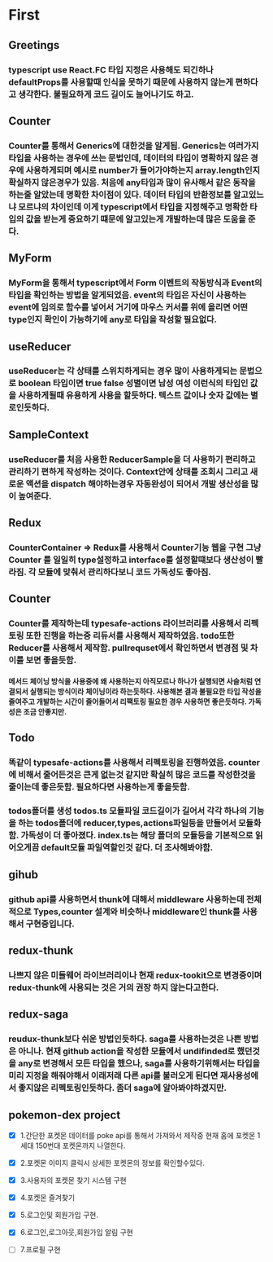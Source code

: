 # First

## Greetings

### typescript use React.FC 타입 지정은 사용해도 되긴하나 defaultProps를 사용할때 인식을 못하기 때문에 사용하지 않는게 편하다고 생각한다. 불필요하게 코드 길이도 늘어나기도 하고.

## Counter

### Counter를 통해서 Generics에 대한것을 알게됨. Generics는 여러가지 타입을 사용하는 경우에 쓰는 문법인데, 데이터의 타입이 명확하지 않은 경우에 사용하게되며 예시로 number가 들어가야하는지 array.length인지 확실하지 않은경우가 있음. 처음에 any타입과 많이 유사해서 같은 동작을 하는줄 알았는데 명확한 차이점이 있다. 데이터 타입의 반환정보를 알고있느냐 모르냐의 차이인데 이게 typescript에서 타입을 지정해주고 명확한 타입의 값을 받는게 중요하기 떄문에 알고있는게 개발하는데 많은 도움을 준다.

## MyForm

### MyForm을 통해서 typescript에서 Form 이벤트의 작동방식과 Event의 타입을 확인하는 방법을 알게되었음. event의 타입은 자신이 사용하는 event에 임의로 함수를 넣어서 거기에 마우스 커서를 위에 올리면 어떤 type인지 확인이 가능하기에 any로 타입을 작성할 필요없다.

## useReducer

### useReducer는 각 상태를 스위치하게되는 경우 많이 사용하게되는 문법으로 boolean 타입이면 true false 성별이면 남성 여성 이런식의 타입인 값을 사용하게될때 유용하게 사용을 할듯하다. 텍스트 값이나 숫자 값에는 별로인듯하다.

## SampleContext

### useReducer를 처음 사용한 ReducerSample을 더 사용하기 편리하고 관리하기 편하게 작성하는 것이다. Context안에 상태를 조회시 그리고 새로운 액션을 dispatch 해야하는경우 자동완성이 되어서 개발 생산성을 많이 높여준다.

## Redux

### CounterContainer => Redux를 사용해서 Counter기능 웹을 구현 그냥 Counter 를 일일히 type설정하고 interface를 설정할떄보다 생산성이 빨라짐. 각 모듈에 맞춰서 관리하다보니 코드 가독성도 좋아짐.

## Counter

### Counter를 제작하는데 typesafe-actions 라이브러리를 사용해서 리펙토링 또한 진행을 하는중 리듀서를 사용해서 제작하였음. todo또한 Reducer를 사용해서 제작함. pullrequset에서 확인하면서 변경점 및 차이를 보면 좋을듯함.

#### 메서드 체이닝 방식을 사용중에 왜 사용하는지 아직모르나 하나가 실행되면 사슬처럼 연결되서 실행되는 방식이라 체이닝이라 하는듯하다. 사용해본 결과 불필요한 타입 작성을 줄여주고 개발하는 시간이 줄어들어서 리팩토링 필요한 경우 사용하면 좋은듯하다. 가독성은 조금 안좋지만.

## Todo

### 똑같이 typesafe-actions를 사용해서 리펙토링을 진행하였음. counter에 비해서 줄어든것은 큰게 없는것 같지만 확실히 많은 코드를 작성한것을 줄이는데 좋은듯함. 필요하다면 사용하는게 좋을듯함.

### todos폴더를 생성 todos.ts 모듈파일 코드길이가 길어서 각각 하나의 기능을 하는 todos폴더에 reducer,types,actions파일등을 만들어서 모듈화함. 가독성이 더 좋아졌다. index.ts는 해당 폴더의 모듈등을 기본적으로 읽어오게끔 default모듈 파일역할인것 같다. 더 조사해봐야함.

## gihub

### github api를 사용하면서 thunk에 대해서 middleware 사용하는데 전체적으로 Types,counter 설계와 비슷하나 middleware인 thunk를 사용해서 구현중입니다.

## redux-thunk

### 나쁘지 않은 미들웨어 라이브러리이나 현재 redux-tookit으로 변경중이며 redux-thunk에 사용되는 것은 거의 권장 하지 않는다고한다.

## redux-saga

### reudux-thunk보다 쉬운 방법인듯하다. saga를 사용하는것은 나쁜 방법은 아니나. 현재 github action을 작성한 모듈에서 undifinded로 했던것을 any로 변경해서 모든 타입을 했으나, saga를 사용하기위해서는 타입을 미리 지정을 해줘야해서 이래저래 다른 api를 불러오게 된다면 재사용성에서 좋지않은 리펙토링인듯하다. 좀더 saga에 알아봐야하겠지만.

## pokemon-dex project

- [x] 1.간단한 포켓몬 데이터를 poke api를 통해서 가져와서 제작중 현재 홈에 포켓몬 1세대 150번대 포켓몬까지 나열한다.

- [x] 2.포켓몬 이미지 클릭시 상세한 포켓몬의 정보를 확인할수있다.

- [x] 3.사용자의 포켓몬 찾기 시스템 구현

- [x] 4.포켓몬 즐겨찾기

- [x] 5.로그인및 회원가입 구현.

- [x] 6.로그인,로그아웃,회원가입 알림 구현

- [ ] 7.프로필 구현
